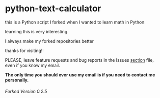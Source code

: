 # python-text-calculator


this is a Python script I forked when I wanted to learn math in Python

learning this is very interesting. 

I always make my forked repositories better

thanks for visiting!! 


PLEASE, leave feature requests and bug reports in the Issues [section](https://github.com/thetechrobo/python-text-calculator/issues) file, even if you know my email. 

**The only time you should ever use my email is if you need to contact me personally.**


###### Forked Version 0.2.5
